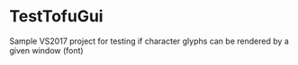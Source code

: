 # TestTofuGui
Sample VS2017 project for testing if character glyphs can be rendered by a given window (font)
